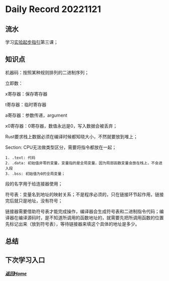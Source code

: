 
Daily Record 20221121
=====================

## 流水

 学习[实验起步指引](https://os2edu.cn/course/106)第三课； 

## 知识点

机器码：按照某种规则排列的二进制序列；

立即数：

x寄存器：保存寄存器

t寄存器：临时寄存器

a寄存器：参数传递，argument

x0寄存器：0寄存器，数值永远是0，写入数据会被丢弃；

Rust要求栈上数据必须在编译时候都知晓大小，不然就要放到堆上；

Section: CPU无法做类型区分，需要将指令都放在一起；

	1. .text: 代码
 	2. .data: 初始值非零的变量，变量指的是全局变量，因为局部函数变量会放在栈上，不会进入段
 	3. .bss: 初始值为0的全局变量；

段的名字用于给连接器使用；

符号表：变量名到地址的映射关系；不是程序必须的，只在链接环节起作用，链接完后就只是地址，没有符号；

链接器需要借助符号表才能完成操作，编译器会生成符号表和二进制指令代码；编译器在编译源码时，是不知道所调用的函数地址的，就需要先把所调用函数的位置先标记出来（放到符号表），等待链接器来填这个具体的地址是多少。

## 总结



## 下次学习入口



##### [返回Home](../../../README.md)


